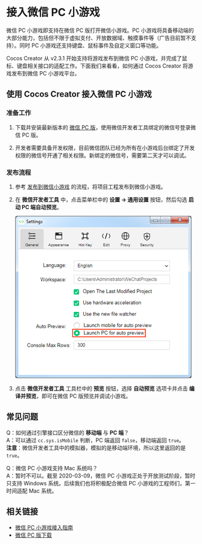 # 接入微信 PC 小游戏

微信 PC 小游戏即支持在微信 PC 版打开微信小游戏。PC 小游戏将具备移动端的大部分能力，包括但不限于虚拟支付、开放数据域、触摸事件等（广告目前暂不支持）。同时 PC 小游戏还支持键盘、鼠标事件及自定义窗口等功能。

Cocos Creator 从 v2.3.1 开始支持将游戏发布到微信 PC 小游戏，并完成了鼠标、键盘相关接口的适配工作。下面我们来看看，如何通过 Cocos Creator 将游戏发布到微信 PC 小游戏平台。

## 使用 Cocos Creator 接入微信 PC 小游戏

### 准备工作

1. 下载并安装最新版本的 [微信 PC 版](https://developers.weixin.qq.com/community/minigame/article/doc/0002ce5cc94270784ef9a591c50013)，使用微信开发者工具绑定的微信号登录微信 PC 版。

2. 开发者需要具备开发权限，目前微信团队已经为所有在小游戏后台绑定了开发权限的微信号开通了相关权限。新绑定的微信号，需要第二天才可以调试。

### 发布流程

1. 参考 [发布到微信小游戏](./publish-wechatgame.md) 的流程，将项目工程发布到微信小游戏。

2. 在 **微信开发者工具** 中，点击菜单栏中的 **设置 -> 通用设置** 按钮，然后勾选 **启动 PC 端自动预览**。

    ![](./publish-pc-wechatgame/wechat-devtool-preference.png)

3. 点击 **微信开发者工具** 工具栏中的 **预览** 按钮，选择 **自动预览** 选项卡并点击 **编译并预览**，即可在微信 PC 版预览并调试小游戏。

## 常见问题

Q：如何通过引擎接口区分微信的 **移动端** 与 **PC 端**？<br>
A：可以通过 `cc.sys.isMobile` 判断，PC 端返回 `false`，移动端返回 `true`。<br>
**注意**：微信开发者工具中的模拟器，模拟的是移动端环境，所以这里返回的是 `true`。

Q：微信 PC 小游戏支持 Mac 系统吗？<br>
A：暂时不可以。截至 2020-03-09，微信 PC 小游戏正处于开放测试阶段，暂时只支持 Windows 系统。后续我们也将积极配合微信 PC 小游戏的工程师们，第一时间适配 Mac 系统。

## 相关链接

- [微信 PC 小游戏接入指南](https://developers.weixin.qq.com/minigame/dev/guide/open-ability/pc-game.html)  
- [微信 PC 版下载](https://developers.weixin.qq.com/community/minigame/article/doc/0002ce5cc94270784ef9a591c50013)
